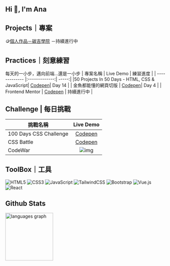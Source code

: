 
## Hi 👋, I'm Ana



## Projects｜專案
🪙<a href="#">個人作品－碳吉學院</a> －持續進行中


## Practices｜刻意練習
每天的一小步，邁向前端...還是一小步
| 專案名稱 | Live Demo | 練習進度 |
| ------------- |:-------------:| -----:|
|50 Projects In 50 Days - HTML, CSS & JavaScript| [Codepen](https://codepen.io/collection/WvBKG)| Day 14 |
| 金魚都能懂的網頁切版 | [Codepen](https://codepen.io/collection/aMrjzG)| Day 4 |
|  Frontend Mentor | [Codepen]() | 持續進行中 |


## Challenge | 每日挑戰
| 挑戰名稱 | Live Demo |
| ------------- |:-------------:|
| 100 Days CSS Challenge | [Codepen](https://codepen.io/collection/QWrBKW) |
| CSS Battle | [Codepen](https://codepen.io/collection/kNOjdw) |
| CodeWar | ![img](https://www.codewars.com/users/Ana000701/badges/large)  |


## ToolBox｜工具
![HTML5](https://img.shields.io/badge/html5-%23E34F26.svg?style=for-the-badge&logo=html5&logoColor=white)
![CSS3](https://img.shields.io/badge/css3-%231572B6.svg?style=for-the-badge&logo=css3&logoColor=white)
![JavaScript](https://img.shields.io/badge/javascript-%23323330.svg?style=for-the-badge&logo=javascript&logoColor=%23F7DF1E)
![TailwindCSS](https://img.shields.io/badge/tailwindcss-%2338B2AC.svg?style=for-the-badge&logo=tailwind-css&logoColor=white)
![Bootstrap](https://img.shields.io/badge/bootstrap-%238511FA.svg?style=for-the-badge&logo=bootstrap&logoColor=white)
![Vue.js](https://img.shields.io/badge/vuejs-%2335495e.svg?style=for-the-badge&logo=vuedotjs&logoColor=%234FC08D)
![React](https://img.shields.io/badge/react-%2320232a.svg?style=for-the-badge&logo=react&logoColor=%2361DAFB)

## Github Stats
<div align="left">
  <img src="https://github-readme-stats.vercel.app/api/top-langs?username=Ana000701&locale=en&hide_title=false&layout=compact&card_width=320&langs_count=5&theme=dracula&hide_border=false" height="150" alt="languages graph"  />
</div>

